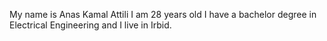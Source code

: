My name is Anas Kamal Attili I am 28 years old I have a bachelor degree in Electrical Engineering and I live in Irbid.
